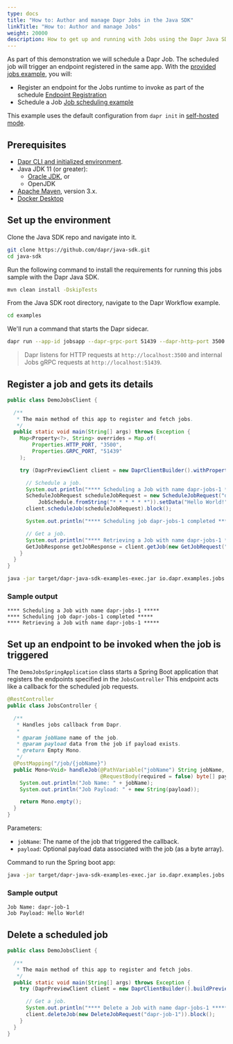 ```yaml
---
type: docs
title: "How to: Author and manage Dapr Jobs in the Java SDK"
linkTitle: "How to: Author and manage Jobs"
weight: 20000
description: How to get up and running with Jobs using the Dapr Java SDK
---
```


As part of this demonstration we will schedule a Dapr Job. The scheduled job will trigger an endpoint registered in the
same app.  With the [provided jobs example](https://github.com/dapr/java-sdk/tree/master/examples/src/main/java/io/dapr/examples/jobs), you will:

- Register an endpoint for the Jobs runtime to invoke as part of the schedule [Endpoint Registration](https://github.com/dapr/java-sdk/blob/master/examples/src/main/java/io/dapr/examples/jobs/DemoJobsSpringApplication.java)
- Schedule a Job [Job scheduling example](https://github.com/dapr/java-sdk/blob/master/examples/src/main/java/io/dapr/examples/jobs/DemoJobsClient.java)

This example uses the default configuration from `dapr init` in [self-hosted mode](https://github.com/dapr/cli#install-dapr-on-your-local-machine-self-hosted).

## Prerequisites

- [Dapr CLI and initialized environment](https://docs.dapr.io/getting-started).
- Java JDK 11 (or greater):
  - [Oracle JDK](https://www.oracle.com/java/technologies/downloads), or
  - OpenJDK
- [Apache Maven](https://maven.apache.org/install.html), version 3.x.
- [Docker Desktop](https://www.docker.com/products/docker-desktop)

## Set up the environment

Clone the Java SDK repo and navigate into it.

```bash
git clone https://github.com/dapr/java-sdk.git
cd java-sdk
```

Run the following command to install the requirements for running this jobs sample with the Dapr Java SDK.

```bash
mvn clean install -DskipTests
```

From the Java SDK root directory, navigate to the Dapr Workflow example.

```bash
cd examples
```

We'll run a command that starts the Dapr sidecar.

```sh
dapr run --app-id jobsapp --dapr-grpc-port 51439 --dapr-http-port 3500 --app-port 8080
```

> Dapr listens for HTTP requests at `http://localhost:3500` and internal Jobs gRPC requests at `http://localhost:51439`.

## Register a job and gets its details

```java
public class DemoJobsClient {

  /**
   * The main method of this app to register and fetch jobs.
   */
  public static void main(String[] args) throws Exception {
    Map<Property<?>, String> overrides = Map.of(
        Properties.HTTP_PORT, "3500",
        Properties.GRPC_PORT, "51439"
    );

    try (DaprPreviewClient client = new DaprClientBuilder().withPropertyOverrides(overrides).buildPreviewClient()) {

      // Schedule a job.
      System.out.println("**** Scheduling a Job with name dapr-jobs-1 *****");
      ScheduleJobRequest scheduleJobRequest = new ScheduleJobRequest("dapr-job-1",
          JobSchedule.fromString("* * * * * *")).setData("Hello World!".getBytes());
      client.scheduleJob(scheduleJobRequest).block();

      System.out.println("**** Scheduling job dapr-jobs-1 completed *****");

      // Get a job.
      System.out.println("**** Retrieving a Job with name dapr-jobs-1 *****");
      GetJobResponse getJobResponse = client.getJob(new GetJobRequest("dapr-job-1")).block();
    }
  }
}
```

```sh
java -jar target/dapr-java-sdk-examples-exec.jar io.dapr.examples.jobs.DemoJobsClient
```

### Sample output
```
**** Scheduling a Job with name dapr-jobs-1 *****
**** Scheduling job dapr-jobs-1 completed *****
**** Retrieving a Job with name dapr-jobs-1 *****
```

## Set up an endpoint to be invoked when the job is triggered

The `DemoJobsSpringApplication` class starts a Spring Boot application that registers the endpoints specified in the `JobsController`
This endpoint acts like a callback for the scheduled job requests.

```java
@RestController
public class JobsController {

  /**
   * Handles jobs callback from Dapr.
   *
   * @param jobName name of the job.
   * @param payload data from the job if payload exists.
   * @return Empty Mono.
   */
  @PostMapping("/job/{jobName}")
  public Mono<Void> handleJob(@PathVariable("jobName") String jobName,
                              @RequestBody(required = false) byte[] payload) {
    System.out.println("Job Name: " + jobName);
    System.out.println("Job Payload: " + new String(payload));

    return Mono.empty();
  }
}
```

Parameters:

* `jobName`: The name of the job that triggered the callback.
* `payload`: Optional payload data associated with the job (as a byte array).

Command to run the Spring boot app:

```sh
java -jar target/dapr-java-sdk-examples-exec.jar io.dapr.examples.jobs.DemoJobsSpringApplication
```

### Sample output
```
Job Name: dapr-job-1
Job Payload: Hello World!
```

## Delete a scheduled job

```java
public class DemoJobsClient {

  /**
   * The main method of this app to register and fetch jobs.
   */
  public static void main(String[] args) throws Exception {
    try (DaprPreviewClient client = new DaprClientBuilder().buildPreviewClient()) {

      // Get a job.
      System.out.println("**** Delete a Job with name dapr-jobs-1 *****");
      client.deleteJob(new DeleteJobRequest("dapr-job-1")).block();
    }
  }
}
```